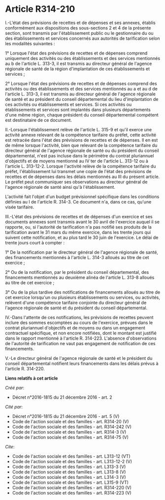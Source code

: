 # Article R314-210

I.-L'état des prévisions de recettes et de dépenses et ses annexes, établis conformément aux dispositions des sous-sections 2
et 4 de la présente section, sont transmis par l'établissement public ou le gestionnaire du ou des établissements et services
concernés aux autorités de tarification selon les modalités suivantes : 

1° Lorsque l'état des prévisions de recettes et de dépenses comprend uniquement des activités ou des établissements et des
services mentionnés au b de l'article L. 313-3, il est transmis au directeur général de l'agence régionale de santé de la
région d'implantation de ces établissements et services ; 

2° Lorsque l'état des prévisions de recettes et de dépenses comprend des activités ou des établissements et des services
mentionnés au a et au d de l'article L. 313-3, il est transmis au directeur général de l'agence régionale de santé et au
président du conseil départemental du lieu d'implantation de ces activités ou établissements et services. Si ces activités ou
établissements et services sont implantés dans plusieurs départements d'une même région, chaque président du conseil
départemental compétent est destinataire de ce document. 

II.-Lorsque l'établissement relève de l'article L. 315-9 et qu'il exerce une activité annexe relevant de la compétence
tarifaire du préfet, cette activité est retracée dans l'état des prévisions de recettes et de dépenses. Il en est de même
lorsque l'activité, bien que relevant de la compétence tarifaire du directeur général de l'agence régionale de santé ou du
président du conseil départemental, n'est pas incluse dans le périmètre du contrat pluriannuel d'objectifs et de moyens
mentionné au IV ter de l'article L. 313-12 ou à l'article L. 313-12-2. Lorsque l'activité relève de la compétence tarifaire
du préfet, l'établissement lui transmet une copie de l'état des prévisions de recettes et de dépenses dans les délais
mentionnés au III du présent article. Le préfet peut communiquer ses observations au directeur général de l'agence régionale
de santé ainsi qu'à l'établissement. 

L'activité fait l'objet d'un budget prévisionnel spécifique dans les conditions définies au I de l'article R. 314-3. Ce
document n'a, dans ce cas, qu'une visée tarifaire. 

III.-L'état des prévisions de recettes et de dépenses d'un exercice et ses documents annexes sont transmis avant le 30 avril
de l'exercice auquel il se rapporte, ou, si l'autorité de tarification n'a pas notifié ses produits de la tarification avant
le 31 mars du même exercice, dans les trente jours qui suivent cette notification, et au plus tard le 30 juin de l'exercice.
Le délai de trente jours court à compter : 

1° De la notification par le directeur général de l'agence régionale de santé, des financements mentionnés à l'article L.
314-3 alloués au titre de cet exercice ; 

2° Ou de la notification, par le président du conseil départemental, des financements mentionnés au deuxième alinéa de
l'article L. 313-8 alloués au titre de cet exercice ; 

3° Ou de la plus tardive des notifications de financements alloués au titre de cet exercice lorsqu'un ou plusieurs
établissements ou services, ou activités, relèvent d'une compétence tarifaire conjointe du directeur général de l'agence
régionale de santé et du président du conseil départemental. 

IV.-Dans l'attente de ces notifications, les prévisions de recettes peuvent inclure des sommes escomptées au cours de
l'exercice, prévues dans le contrat pluriannuel d'objectifs et de moyens ou dans un engagement contractuel spécifique, et non
encore notifiées, dont le montant est justifié dans le rapport mentionné à l'article R. 314-223. L'absence d'observations de
l'autorité de tarification ne vaut pas engagement de notification de ces financements. 

V.-Le directeur général de l'agence régionale de santé et le président du conseil départemental notifient leurs financements
dans les délais prévus à l'article R. 314-220.

**Liens relatifs à cet article**

_Créé par_:

  - Décret n°2016-1815 du 21 décembre 2016 - art. 2

_Cité par_:

  - Décret n°2016-1815 du 21 décembre 2016 - art. 5 (V)
  - Code de l'action sociale et des familles - art. R314-20 (V)
  - Code de l'action sociale et des familles - art. R314-242 (V)
  - Code de l'action sociale et des familles - art. R314-3 (V)
  - Code de l'action sociale et des familles - art. R314-75 (V)

_Cite_:

  - Code de l'action sociale et des familles - art. L313-12 (VT)
  - Code de l'action sociale et des familles - art. L313-12-2 (V)
  - Code de l'action sociale et des familles - art. L313-3 (V)
  - Code de l'action sociale et des familles - art. L313-8 (V)
  - Code de l'action sociale et des familles - art. L314-3 (V)
  - Code de l'action sociale et des familles - art. L315-9 (VT)
  - Code de l'action sociale et des familles - art. R314-220 (V)
  - Code de l'action sociale et des familles - art. R314-223 (V)
